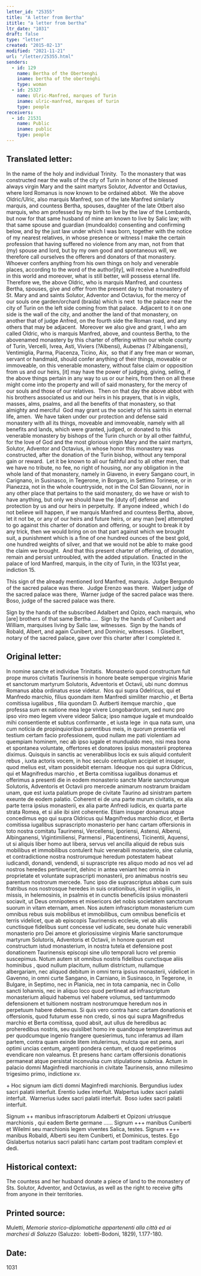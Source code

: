 ```yaml
---
letter_id: "25355"
title: "A letter from Bertha"
ititle: "a letter from bertha"
ltr_date: "1031"
draft: false
type: "letter"
created: "2015-02-13"
modified: "2021-11-21"
url: "/letter/25355.html"
senders:
  - id: 129
    name: Bertha of the Obertenghi
    iname: bertha of the obertenghi
    type: woman
  - id: 25327
    name: Ulric-Manfred, marques of Turin
    iname: ulric-manfred, marques of turin
    type: people
receivers:
  - id: 21531
    name: Public
    iname: public
    type: people
---
```

<h2> Translated letter:</h2><p>In the name of the holy and individual Trinity.&nbsp; To the monastery that was constructed near the walls of the city of Turin in honor of the blessed always virgin Mary and the saint martyrs Solutor, Adventor and Octavius, where lord Romanus is now known to be ordained abbot.&nbsp; We the above Oldric/Ulric, also marquis Manfred, son of the late Manfred similarly marquis, and countess Bertha, spouses, daughter of the late Otbert also marquis, who am professed by my birth to live by the law of the Lombards, but now for that same husband of mine am known to live by Salic law; with that same spouse and guardian (mundoaldo) consenting and confirming below, and by the just law under which I was born, together with the notice of my nearest relatives, in whose presence or witness I make the certain profession that having suffered no violence from any man, not from that (my) spouse and lord, but by my own good and spontaneous will, we therefore call ourselves the offerers and donators of that monastery.&nbsp;&nbsp; Whoever confers anything from his own things on holy and venerable places, according to the word of the author[ity], will receive a hundredfold in this world and moreover, what is still better, will possess eternal life.&nbsp; Therefore we, the above Oldric, who is marquis Manfred, and countess Bertha, spouses, give and offer from the present day to that monastery of St. Mary and and saints Solutor, Adventor and Octavius, for the mercy of our souls one garden/orchard (braida) which is next&nbsp; to the palace near the city of Turin on the left side coming from that palace.&nbsp; Adjacent to it on one side is the wall of the city, and another the land of that monastery, on another that of judge Anfred, on the fourth side the Roman road, and any others that may be adjacent.&nbsp; Moreover we also give and grant, I who am called Oldric, who is marquis Manfred, above, and countess Bertha, to the abovenamed monastery by this charter of offering within our whole county of Turin, Vercelli, Ivrea, Asti, Viviers (?Albensi), Aubenas (? Albinganensi), Ventimiglia, Parma, Piacenza, Ticino, Aix, &nbsp;so that if any free man or woman, servant or handmaid, should confer anything of their things, moveable or immoveable, on this venerable monastery, without false claim or opposition from us and our heirs, [it] may have the power of judging, giving, selling, if the above things pertain in any way to us or our heirs, from then on all these might come into the property and will of said monastery, for the mercy of our souls and those of our relatives.&nbsp; Then on that day the above abbot with his brothers associated us and our heirs in his prayers, that is in vigils, masses, alms, psalms, and all the benefits of that monastery, so that almighty and merciful&nbsp; God may grant us the society of his saints in eternal life, amen.&nbsp; We have taken under our protection and defense said monastery with all its things, moveable and immoveable, namely with all benefits and lands, which were granted, judged, or donated to this venerable monastery by bishops of the Turin church or by all other faithful, for the love of God and the most glorious virgin Mary and the saint martyrs, Solutor, Adventor and Octavius, in whose honor this monastery was constructed, after the donation of the Turin bishop, without any temporal gain or reward.&nbsp; Let it be known to all our faithful and to all other men, that we have no tribute, no fee, no right of housing, nor any obligation in the whole land of that monastery, namely in Giaveno, in every Sangano court, in Carignano, in Susinasco, in Tegerone, in Borgaro, in Settimo Torinese, or in Pianezza, not in the whole countryside, not in the Col San Giovanni, nor in any other place that pertains to the said monastery, do we have or wish to have anything, but only we should have the [duty of] defense and protection by us and our heirs in perpetuity.&nbsp; If anyone indeed , which I do not believe will happen, if we marquis Manfred and countess Bertha, above, let it not be, or any of our heirs and future heirs, or any man [we] attempted to go against this charter of donation and offering, or sought to break it by any trick, then we would bring on on that part against which we brought suit, a punishment which is a fine of one hundred ounces of the best gold, one hundred weights of silver, and that we would not be able to make good the claim we brought.&nbsp; And that this present charter of offering, of donation, remain and persist untroubled, with the added stipulation.&nbsp; Enacted in the palace of lord Manfred, marquis, in the city of Turin, in the 1031st year, indiction 15.</p><p>This sign of the already mentioned lord Manfred, marquis.&nbsp; Judge Bergundo of the sacred palace was there.&nbsp; Judge Erenzo was there.&nbsp; Walpert judge of the sacred palace was there,&nbsp; Warner judge of the sacred palace was there.&nbsp; Boso, judge of the sacred palace was there.</p><p>Sign by the hands of the subscribed Adalbert and Opizo, each marquis, who [are] brothers of that same Bertha ....&nbsp; Sign by the hands of Cunibert and William, marquises living by Salic law, witnesses.&nbsp; Sign by the hands of Robald, Albert, and again Cunibert, and Dominic, witnesses.&nbsp; I Giselbert, notary of the sacred palace, gave over this charter after I completed it.&nbsp;</p><h2 class="mt-4"> Original letter:</h2><p>In nomine sancte et individue Trinitatis.&nbsp; Monasterio quod constructum fuit prope muros civitatis Taurinensis in honore beate semperque virginis Marie et sanctorum martyrum Solutoris, Adventoris et Octavii, ubi nunc domnus Romanus abba ordinatus esse videtur.&nbsp; Nos qui supra Odelricus, qui et Manfredo marchio, filius quondam item Manfredi similiter marchio , et Berta comitissa iugalibus , filia quondam D. Autberti itemque marchio , que professa sum ex natione mea lege vivere Longobardorum, sed nunc pro ipso viro meo legem vivere videor Salica; ipso namque iugale et mundoaldo mihi consentiente et subtus confirmante , et iusta lege &nbsp;in qua nata sum, una cum noticia de propinquioribus parentibus meis, in quorum presentia vel testium certam facio professionem, quod nullam me pati violentiam ad quempiam hominem, nec ab ipso iugale et mundualdo meo, nisi mea bona et spontanea voluntate, offertores et donatores ipsius monasterii propterea diximus. Quisquis in sanctis ac venerabilibus locis ex suis aliquid contulerit rebus , iuxta actoris vocem, in hoc seculo centuplum accipiet et insuper, quod melius est, vitam possidebit eternam. Ideoque nos qui supra Oldricus, qui et Magnifredus marchio , et Berta comitissa iugalibus donamus et offerimus a presenti die in eodem monasterio sancte Marie sanctorumque Solutoris, Adventoris et Octavii pro mercede animarum nostrarum braidam unam, que est iuxta palatium prope de civitate Taurino ad sinistram partem exeunte de eodem palatio. Coherent ei de una parte murum civitatis, ex alia parte terra ipsius monasterii, ex alia parte Anfredi iudicis, ex quarta parte strata Romea, et si alie ibi sint coherentie. Etiam insuper donamus atque concedimus ego qui supra Oldricus qui Magnifredus marchio dicor, et Berta comitissa iugalibus suprascripto monasterio per hanc cartam offersionis in toto nostra comitatu Taurinensi, Vercellensi, Iporiensi, Astensi, Albensi, Albinganensi, Vigintimiliensi, Parmensi , Placentinensi, Ticinentii, Aquensi, ut si aliquis liber homo aut libera, servus vel ancilla aliquid de rebus suis mobilibus et immobilibus con­tulerit huic venerabili monasterio, sine calunia, et contradictione nostra nostrorumque heredum potestatem habeat iudicandi, donandi, vendendi, si suprascripte res aliquo modo ad nos vel ad nostros heredes pertinuerint, dehinc in antea veniant hec omnia in proprietate et voluntate suprascripti monasterii, pro animabus nostris seu parentum nostrorum mercede. Tunc ipso die suprascriptus abbas cum suis fratribus nos nostrosque heredes in suis orationibus, idest in vigiliis, in missis, in helemosinis, in psalmis et in cunctis beneficiis ipsius monasterii sociavit, ut Deus omnipotens et misericors det nobis societatem sanctorum suorum in vitam eternam, amen. Nos autem infrascriptum monasterium cum omnibus rebus suis mobilibus et immobilibus, cum omnibus beneficiis et terris videlicet, que ab episcopis Taurinensis ecclesie, vel ab aliis cunctisque fidelibus sunt concesse vel iudicate, seu donate huic venerabili monasterio pro Dei amore et gloriosissime virginis Marie sanctorumque martyrum Solutoris, Adventoris et Octavii, in honore quorum est constructum istud monasterium, in nostra tutela et defensione post donationem Taurinensis episcopi sine ullo temporali lucro vel premio suscepimus. Notum autem sit om­nibus nostris fidelibus cunctisque aliis hominibus , quod nullum placitum, nullum districtum, nullamque albergariam, nec aliquod debitum in omni terra ipsius monasterii, videlicet in Gavenno, in omni curte Sangano, in Carniano, in Susinasco, in Tegerone, in Bulgare, in Septimo, nec in Planicia, nec in tota campania, nec in Collo sancti Iohannis, nec in aliquo loco quod pertineat ad infrascriptum monasterium aliquid habemus vel habere volumus, sed tantummodo defensionem et tuitionem nostram nostrorumque heredum nos in perpetuum habere debemus. Si quis vero contra hanc cartam donationis et offersionis, quod futurum esse non credo, si nos qui supra Magnifredus marchio et Berta comitissa, quod absit, aut ullus de heredibus ac proheredibus nostris, seu quislibet homo ire quandoque temptaverimus aut per quodcumque ingenio frangere quesierimus, tunc inferamus ad illam partem, contra quam exinde litem intulerimus, mulcta que est pena, auri optimi uncias centum, argenti pondera centum, et quod repetierimos evendicare non valeamus. Et presens hanc cartam offersionis donationis permaneat atque persistat inconvulsa cum stipulatione subnixa. Actum in palacio domni Maginfredi marchionis in civitate Taurinensis, anno millesimo trigesimo primo, indictione xv.</p><p>+ Hoc signum iam dicti domni Maginfredi marchionis. Bergundius iudex sacri palatii interfuit. Erentio iudex interfuit. Walpertus iudex sacri palatii interfuit.&nbsp; Warnerius iudex sacri palatii interfuit.&nbsp; Boso iudex sacri palatii interfuit.</p><p>Signum ++ manibus infrascriptorum Adalberti et Opizoni utriusque marchionis , qui eadem Berte germane ...... Signum +++ manibus Cuniberti et Wilelmi seu mar­chionis legem viventes Salica, testes. Signum ++++ manibus Robaldi, Alberti seu item Cuniberti, et Dominicus, testes. Ego Gislabertus notarius sacri palatii hanc cartam post traditam complevi et dedi.</p><h2 class="mt-4"> Historical context:</h2><p>The countess and her husband donate a piece of land to the monastery of Sts. Solutor, Adventor, and Octavius, as well as the right to receive gifts from anyone in their territories.</p><h2 class="mt-4"> Printed source:</h2><p>Muletti, <em>Memorie storico-diplomatiche appartenenti alla città ed ai marchesi di Saluzzo</em> (Saluzzo:&nbsp; lobetti-Bodoni, 1829),&nbsp;1.177-180.</p><h2 class="mt-4"> Date:</h2>1031